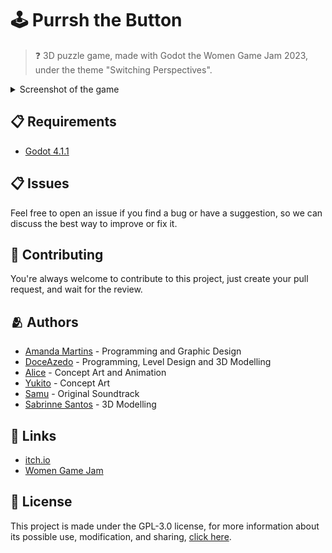 #  🕹️ Purrsh the Button

> ❓ 3D puzzle game, made with Godot the Women Game Jam 2023, under the theme "Switching Perspectives".

<details>
    <summary>Screenshot of the game</summary>
    <img src="SCREENSHOT.png">
</details>

## 📋 Requirements

- [Godot 4.1.1](https://godotengine.org/)

## 📋 Issues

Feel free to open an issue if you find a bug or have a suggestion, so we can discuss the best way to improve or fix it.

## 👋 Contributing

You're always welcome to contribute to this project, just create your pull request, and wait for the review.

## 🫂 Authors

- [Amanda Martins](https://amandamartins.dev) - Programming and Graphic Design
- [DoceAzedo](https://doceazedo.com/) - Programming, Level Design and 3D Modelling
- [Alice](https://www.artstation.com/aliceprimo) - Concept Art and Animation
- [Yukito](https://www.behance.net/yukitokobayashi) - Concept Art
- [Samu](https://seaster-blue.itch.io/) - Original Soundtrack
- [Sabrinne Santos](https://www.artstation.com/erisbr) - 3D Modelling

## 📎 Links

- [itch.io](https://pixelmandy.itch.io/purrsh-the-button)
- [Women Game Jam](http://www.womengamejam.org/)

## 📜 License

This project is made under the GPL-3.0 license, for more information about its possible use, modification, and sharing, [click here](LICENSE).
